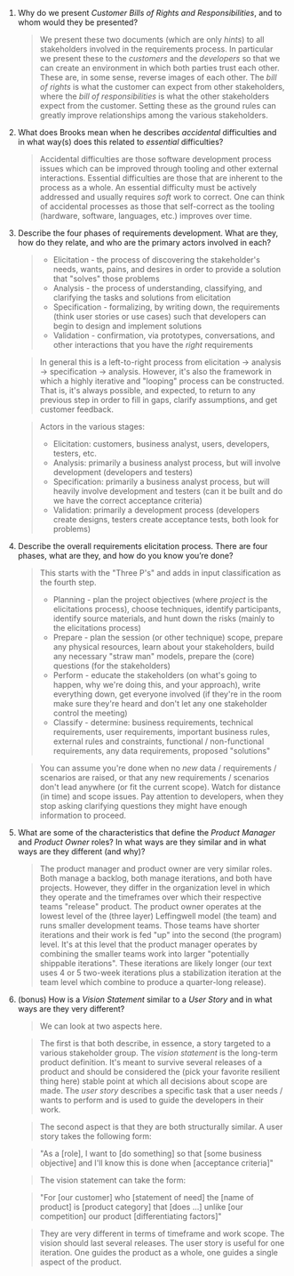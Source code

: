 1. Why do we present _Customer Bills of Rights and Responsibilities_, and to whom would they be presented?

    > We present these two documents (which are only _hints_) to all stakeholders involved in the requirements process. In particular
    we present these to the _customers_ and the _developers_ so that we can create an environment in which both parties trust each
    other. These are, in some sense, reverse images of each other. The _bill of rights_ is what the customer can expect from other
    stakeholders, where the _bill of responsibilities_ is what the other stakeholders expect from the customer. Setting these as
    the ground rules can greatly improve relationships among the various stakeholders.

2. What does Brooks mean when he describes _accidental_ difficulties and in what way(s) does this related to _essential_ difficulties?

    > Accidental difficulties are those software development process issues which can be improved through tooling and other
    external interactions. Essential difficulties are those that are inherent to the process as a whole. An essential difficulty must
    be actively addressed and usually requires _soft_ work to correct. One can think of accidental processes as those that self-correct
    as the tooling (hardware, software, languages, etc.) improves over time.

3. Describe the four phases of requirements development. What are they, how do they relate, and who are the primary actors involved in each?
    
    > * Elicitation - the process of discovering the stakeholder's needs, wants, pains, and desires in order to provide a solution 
    that "solves" those problems
    > * Analysis - the process of understanding, classifying, and clarifying the tasks and solutions from elicitation
    > * Specification - formalizing, by writing down, the requirements (think user stories or use cases) such that developers
    can begin to design and implement solutions
    > * Validation - confirmation, via prototypes, conversations, and other interactions that you have the _right_ requirements

    > In general this is a left-to-right process from elicitation -> analysis -> specification -> analysis. However, it's also the
    framework in which a highly iterative and "looping" process can be constructed. That is, it's always possible, and expected,
    to return to any previous step in order to fill in gaps, clarify assumptions, and get customer feedback.
    
    > Actors in the various stages:
    > * Elicitation: customers, business analyst, users, developers, testers, etc.
    > * Analysis: primarily a business analyst process, but will involve development (developers and testers)
    > * Specification: primarily a business analyst process, but will heavily involve development and testers (can it be built
    and do we have the correct acceptance criteria)
    > * Validation: primarily a development process (developers create designs, testers create acceptance tests, both look for problems)

4. Describe the overall requirements elicitation process. There are four phases, what are they, and how do you know you’re done?

    > This starts with the "Three P's" and adds in input classification as the fourth step.
    > * Planning - plan the project objectives (where _project_ is the elicitations process), choose techniques, identify participants,
    identify source materials, and hunt down the risks (mainly to the elicitations process)
    > * Prepare - plan the session (or other technique) scope, prepare any physical resources, learn about your stakeholders, build
    any necessary "straw man" models, prepare the (core) questions (for the stakeholders)
    > * Perform - educate the stakeholders (on what's going to happen, why we're doing this, and your approach), write everything down,
    get everyone involved (if they're in the room make sure they're heard and don't let any one stakeholder control the meeting)
    > * Classify - determine: business requirements, technical requirements, user requirements, important business rules, external rules
    and constraints, functional / non-functional requirements, any data requirements, proposed "solutions"
    
    > You can assume you're done when no _new_ data / requirements / scenarios are raised, or that any new requirements / scenarios
    don't lead anywhere (or fit the current scope). Watch for distance (in time) and scope issues. Pay attention to developers,
    when they stop asking clarifying questions they might have enough information to proceed.

5. What are some of the characteristics that define the _Product Manager_ and _Product Owner_ roles? In what ways are they similar and
    in what ways are they different (and why)?
    > The product manager and product owner are very similar roles. Both manage a backlog, both manage iterations, and both have projects.
    However, they differ in the organization level in which they operate and the timeframes over which their respective teams
    "release" product. The product owner operates at the lowest level of the (three layer) Leffingwell model (the team) and runs smaller
    development teams. Those teams have shorter iterations and their work is fed "up" into the second (the program) level. It's at
    this level that the product manager operates by combining the smaller teams work into larger "potentially shippable iterations".
    These iterations are likely longer (our text uses 4 or 5 two-week iterations plus a stabilization iteration at the team level
    which combine to produce a quarter-long release).

6. (bonus) How is a _Vision Statement_ similar to a _User Story_ and in what ways are they very different?
    > We can look at two aspects here.
    
    > The first is that both describe, in essence, a story targeted to a various stakeholder
        group. The _vision statement_ is the long-term product definition. It's meant to survive several releases of a
        product and should be considered the (pick your favorite resilient thing here) stable point at which all
        decisions about scope are made. The _user story_ describes a specific task that a user needs / wants to perform and
        is used to guide the developers in their work.

    > The second aspect is that they are both structurally similar. A user story takes the following form:
    
    > "As a [role], I want to [do something] so that [some business objective] and I'll know this is done when [acceptance criteria]"
    
    > The vision statement can take the form:
    
    > "For [our customer] who [statement of need] the [name of product] is [product category] that [does ...] unlike [our competition] our product [differentiating factors]"
    
    > They are very different in terms of timeframe and work scope. The vision should last several releases. The user story is
        useful for one iteration. One guides the product as a whole, one guides a single aspect of the product.
